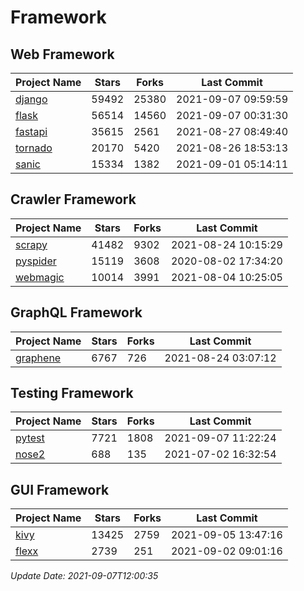 # Framework

## Web Framework
| Project Name | Stars | Forks | Last Commit |
| ------------ | ----- | ----- | ----------- |
| [django](https://github.com/django/django) | 59492 | 25380 | 2021-09-07 09:59:59 |
| [flask](https://github.com/pallets/flask) | 56514 | 14560 | 2021-09-07 00:31:30 |
| [fastapi](https://github.com/tiangolo/fastapi) | 35615 | 2561 | 2021-08-27 08:49:40 |
| [tornado](https://github.com/tornadoweb/tornado) | 20170 | 5420 | 2021-08-26 18:53:13 |
| [sanic](https://github.com/sanic-org/sanic) | 15334 | 1382 | 2021-09-01 05:14:11 |

## Crawler Framework
| Project Name | Stars | Forks | Last Commit |
| ------------ | ----- | ----- | ----------- |
| [scrapy](https://github.com/scrapy/scrapy) | 41482 | 9302 | 2021-08-24 10:15:29 |
| [pyspider](https://github.com/binux/pyspider) | 15119 | 3608 | 2020-08-02 17:34:20 |
| [webmagic](https://github.com/code4craft/webmagic) | 10014 | 3991 | 2021-08-04 10:25:05 |

## GraphQL Framework
| Project Name | Stars | Forks | Last Commit |
| ------------ | ----- | ----- | ----------- |
| [graphene](https://github.com/graphql-python/graphene) | 6767 | 726 | 2021-08-24 03:07:12 |

## Testing Framework
| Project Name | Stars | Forks | Last Commit |
| ------------ | ----- | ----- | ----------- |
| [pytest](https://github.com/pytest-dev/pytest) | 7721 | 1808 | 2021-09-07 11:22:24 |
| [nose2](https://github.com/nose-devs/nose2) | 688 | 135 | 2021-07-02 16:32:54 |

## GUI Framework
| Project Name | Stars | Forks | Last Commit |
| ------------ | ----- | ----- | ----------- |
| [kivy](https://github.com/kivy/kivy) | 13425 | 2759 | 2021-09-05 13:47:16 |
| [flexx](https://github.com/flexxui/flexx) | 2739 | 251 | 2021-09-02 09:01:16 |

*Update Date: 2021-09-07T12:00:35*